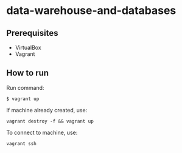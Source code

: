 # data-warehouse-and-databases

## Prerequisites
- VirtualBox
- Vagrant

## How to run
Run command:
```shell
$ vagrant up
```
If machine already created, use:
```shell
vagrant destroy -f && vagrant up  
```
To connect to machine, use:
```shell
vagrant ssh
```